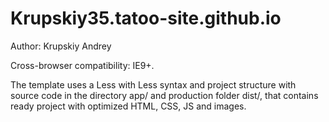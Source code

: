# Krupskiy35.tatoo-site.github.io
Author: Krupskiy Andrey

Cross-browser compatibility: IE9+.

The template uses a Less with Less syntax and project structure with source code in the directory app/ and production folder dist/, that contains ready project with optimized HTML, CSS, JS and images.
